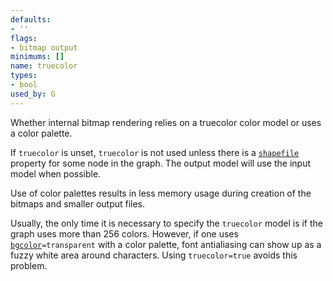 ```yaml
---
defaults:
- ''
flags:
- bitmap output
minimums: []
name: truecolor
types:
- bool
used_by: G
---
```

Whether internal bitmap rendering relies on a truecolor color model or uses a
color palette.

If `truecolor` is unset, `truecolor` is not used
unless there is a [`shapefile`](#d:shapefile) property
for some node in the graph.
The output model will use the input model when possible.

Use of color palettes results in less memory usage during creation of the
bitmaps and smaller output files.

Usually, the only time it is necessary to specify the `truecolor` model
is if the graph uses more than 256 colors.
However, if one uses [`bgcolor`](#d:bgcolor)`=transparent` with
a color palette, font
antialiasing can show up as a fuzzy white area around characters.
Using `truecolor=true` avoids this problem.
